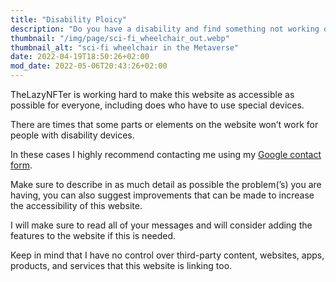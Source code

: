```yaml
---
title: "Disability Ploicy"
description: "Do you have a disability and find something not working on my site? use this page for more information or contact me directly."
thumbnail: "/img/page/sci-fi_wheelchair_out.webp"
thumbnail_alt: "sci-fi wheelchair in the Metaverse"
date: 2022-04-19T18:50:26+02:00
mod_date: 2022-05-06T20:43:26+02:00
---
```

TheLazyNFTer is working hard to make this website as accessible as possible for everyone, including does who have to use special devices.

There are times that some parts or elements on the website won’t work for people with disability devices.

In these cases I highly recommend contacting me using my [Google contact form](https://forms.gle/P679Y2GCorNVZy3b7).

Make sure to describe in as much detail as possible the problem(’s) you are having, you can also suggest improvements that can be made to increase the accessibility of this website.

I will make sure to read all of your messages and will consider adding the features to the website if this is needed.

Keep in mind that I have no control over third-party content, websites, apps, products, and services that this website is linking too.
